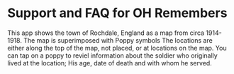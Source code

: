 # Support and FAQ for OH Remembers

This app shows the town of Rochdale, England as a map from circa 1914-1918.
The map is superimposed with Poppy symbols
The locations are either along the top of the map, not placed, or at locations on the map.
You can tap on a poppy to reviel information about the soldier who originally lived at the location; His age, date of death and with whom he served.

